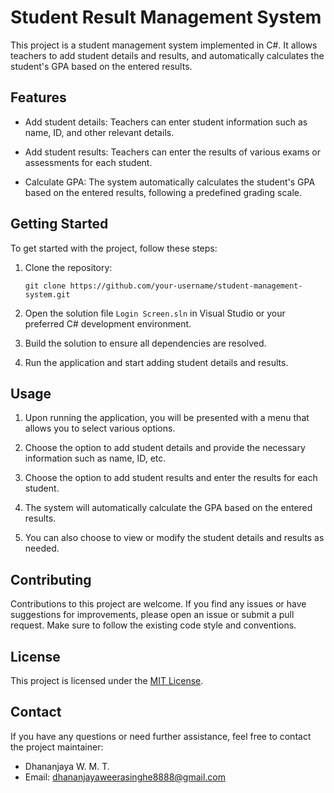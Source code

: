 # Student Result Management System

This project is a student management system implemented in C#. It allows teachers to add student details and results, and automatically calculates the student's GPA based on the entered results.

## Features

- Add student details: Teachers can enter student information such as name, ID, and other relevant details.

- Add student results: Teachers can enter the results of various exams or assessments for each student.

- Calculate GPA: The system automatically calculates the student's GPA based on the entered results, following a predefined grading scale.

## Getting Started

To get started with the project, follow these steps:

1. Clone the repository:
   ```
   git clone https://github.com/your-username/student-management-system.git
   ```
   

2. Open the solution file `Login Screen.sln` in Visual Studio or your preferred C# development environment.

3. Build the solution to ensure all dependencies are resolved.

4. Run the application and start adding student details and results.

## Usage

1. Upon running the application, you will be presented with a menu that allows you to select various options.

2. Choose the option to add student details and provide the necessary information such as name, ID, etc.

3. Choose the option to add student results and enter the results for each student.

4. The system will automatically calculate the GPA based on the entered results.

5. You can also choose to view or modify the student details and results as needed.

## Contributing

Contributions to this project are welcome. If you find any issues or have suggestions for improvements, please open an issue or submit a pull request. Make sure to follow the existing code style and conventions.

## License

This project is licensed under the [MIT License](LICENSE).


## Contact

If you have any questions or need further assistance, feel free to contact the project maintainer:

- Dhananjaya W. M. T.
- Email: dhananjayaweerasinghe8888@gmail.com

